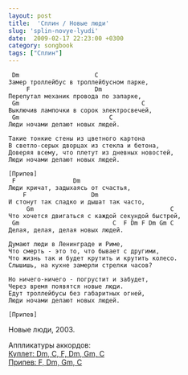 ```yaml
---
layout: post
title:  'Сплин / Новые люди'
slug: 'splin-novye-lyudi'
date:  2009-02-17 22:23:00 +0300
category: songbook
tags: ["Сплин"]
---
```


     Dm                     C
    Замер троллейбус в троллейбусном парке,
         F                  Dm
    Перепутал механик провода по запарке,
     Gm                                  C
    Выключив лампочки в сорок электросвечей,
     Gm                         C
    Люди ночами делают новых людей.

    Такие тонкие стены из цветного картона
    В светло-серых дворцах из стекла и бетона,
    Доверяя всему, что плетут из дневных новостей,
    Люди ночами делают новых людей.

    [Припев]
     F                Dm    
    Люди кричат, задыхаясь от счастья,
        F                  Dm
    И стонут так сладко и дышат так часто,
         Gm                                      C  
    Что хочется двигаться с каждой секундой быстрей,
     Gm                          C  F Dm F Dm Gm C
    Делая, делая, делая новых людей.

    Думают люди в Ленинграде и Риме,
    Что смерть - это то, что бывает с другими,
    Что жизнь так и будет крутить и крутить колесо.
    Слышишь, на кухне замерли стрелки часов?

    Но ничего-ничего - погрустит и забудет,
    Через время появятся новые люди.
    Едут троллейбусы без габаритных огней,
    Люди ночами делают новых людей.

    [Припев]

Новые люди, 2003.

Аппликатуры аккордов:  
<a href="http://guitar-chords-chart.net/%D0%B0%D0%BA%D0%BA%D0%BE%D1%80%D0%B4%D1%8B/%D0%A1%D0%BF%D0%BB%D0%B8%D0%BD--%D0%9D%D0%BE%D0%B2%D1%8B%D0%B5-%D0%9B%D1%8E%D0%B4%D0%B8-(%D0%BA%D1%83%D0%BF%D0%BB%D0%B5%D1%82)/Dm,C,F,Dm,Gm(2),C,Gm(2),C">Куплет: Dm, C, F, Dm, Gm, C</a>  
<a href="http://guitar-chords-chart.net/%D0%B0%D0%BA%D0%BA%D0%BE%D1%80%D0%B4%D1%8B/%D0%A1%D0%BF%D0%BB%D0%B8%D0%BD--%D0%9D%D0%BE%D0%B2%D1%8B%D0%B5-%D0%9B%D1%8E%D0%B4%D0%B8-(%D0%BF%D1%80%D0%B8%D0%BF%D0%B5%D0%B2)/F,Dm,F,Dm,Gm(2),C,Gm(2),C">Припев: F, Dm, Gm, C</a>

